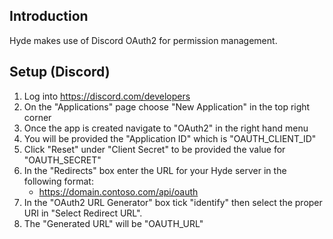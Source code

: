 ## Introduction
Hyde makes use of Discord OAuth2 for permission management.

## Setup (Discord)
1. Log into https://discord.com/developers
2. On the "Applications" page choose "New Application" in the top right corner
3. Once the app is created navigate to "OAuth2" in the right hand menu
4. You will be provided the "Application ID" which is "OAUTH_CLIENT_ID"
5. Click "Reset" under  "Client Secret" to be provided the value for "OAUTH_SECRET"
6. In the "Redirects" box enter the URL for your Hyde server in the following format:
    - https://domain.contoso.com/api/oauth
6. In the "OAuth2 URL Generator" box tick "identify" then select the proper URI in "Select Redirect URL".
7. The "Generated URL" will be "OAUTH_URL"